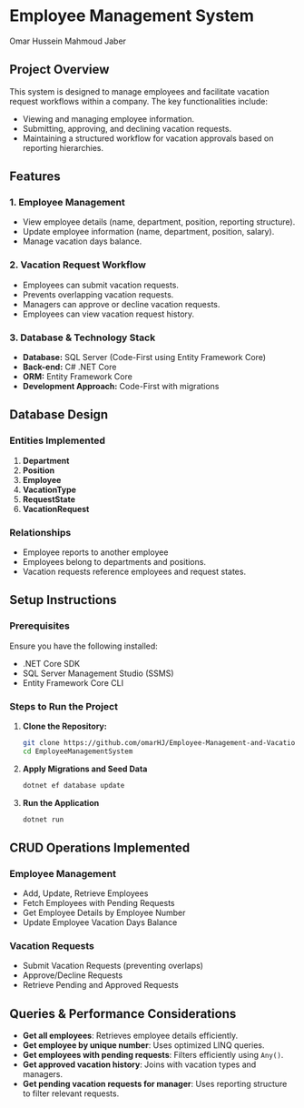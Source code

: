 # Employee Management System

Omar Hussein Mahmoud Jaber

## Project Overview

This system is designed to manage employees and facilitate vacation request workflows within a company. The key functionalities include:

- Viewing and managing employee information.
- Submitting, approving, and declining vacation requests.
- Maintaining a structured workflow for vacation approvals based on reporting hierarchies.

## Features

### 1. Employee Management

- View employee details (name, department, position, reporting structure).
- Update employee information (name, department, position, salary).
- Manage vacation days balance.

### 2. Vacation Request Workflow

- Employees can submit vacation requests.
- Prevents overlapping vacation requests.
- Managers can approve or decline vacation requests.
- Employees can view vacation request history.

### 3. Database & Technology Stack

- **Database:** SQL Server (Code-First using Entity Framework Core)
- **Back-end:** C# .NET Core
- **ORM:** Entity Framework Core
- **Development Approach:** Code-First with migrations

## Database Design

### Entities Implemented

1. **Department** 
2. **Position** 
3. **Employee** 
4. **VacationType** 
5. **RequestState** 
6. **VacationRequest** 

### Relationships

- Employee reports to another employee
- Employees belong to departments and positions.
- Vacation requests reference employees and request states.

## Setup Instructions

### Prerequisites

Ensure you have the following installed:

- .NET Core SDK
- SQL Server Management Studio (SSMS)
- Entity Framework Core CLI

### Steps to Run the Project

1. **Clone the Repository:**

   ```sh
   git clone https://github.com/omarHJ/Employee-Management-and-Vacation-System.git
   cd EmployeeManagementSystem
   ```

2. **Apply Migrations and Seed Data**

   ```sh
   dotnet ef database update
   ```

3. **Run the Application**

   ```sh
   dotnet run
   ```

## CRUD Operations Implemented

### Employee Management

- Add, Update, Retrieve Employees
- Fetch Employees with Pending Requests
- Get Employee Details by Employee Number
- Update Employee Vacation Days Balance

### Vacation Requests

- Submit Vacation Requests (preventing overlaps)
- Approve/Decline Requests
- Retrieve Pending and Approved Requests

## Queries & Performance Considerations

- **Get all employees**: Retrieves employee details efficiently.
- **Get employee by unique number**: Uses optimized LINQ queries.
- **Get employees with pending requests**: Filters efficiently using `Any()`.
- **Get approved vacation history**: Joins with vacation types and managers.
- **Get pending vacation requests for manager**: Uses reporting structure to filter relevant requests.
